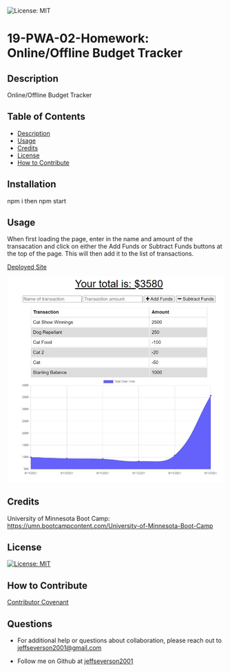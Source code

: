 ![License: MIT](https://img.shields.io/badge/License-MIT-yellow.svg)

# 19-PWA-02-Homework: Online/Offline Budget Tracker

## Description

Online/Offline Budget Tracker

## Table of Contents

- [Description](#description)
- [Usage](#usage)
- [Credits](#credits)
- [License](#license)
- [How to Contribute](#how-to-contribute)

## Installation

npm i then npm start

## Usage

When first loading the page, enter in the name and amount of the transacation and click on either the Add Funds or Subtract Funds buttons at the top of the page.  This will then add it to the list of transactions.

[Deployed Site](https://jeffseverson2001-budget-onoff.herokuapp.com/)

![alt Budget Tracker Page](public/screenImage.jpg)

## Credits

University of Minnesota Boot Camp:
https://umn.bootcampcontent.com/University-of-Minnesota-Boot-Camp

## License

[![License: MIT](https://img.shields.io/badge/License-MIT-yellow.svg)](https://opensource.org/licenses/MIT)

## How to Contribute

[Contributor Covenant](https://www.contributor-covenant.org/)

## Questions

- For additional help or questions about collaboration, please reach out to jeffseverson2001@gmail.com

- Follow me on Github at [jeffseverson2001](http://github.com/jeffseverson2001)

